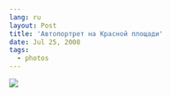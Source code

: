```yaml
---
lang: ru
layout: Post
title: 'Автопортрет на Красной площади'
date: Jul 25, 2008
tags:
  - photos
---
```


![](/images/blog/sapegin-artem-20d-2008-07-22-557-5737.jpg)
